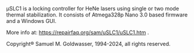 µSLC1 is a locking controller for HeNe lasers using single or two mode thermal stabilization.  It consists of Atmega328p Nano 3.0 based firmware and a Windows GUI.

More info at: https://repairfaq.org/sam/uSLC1/uSLC1.htm .

Copyright® Samuel M. Goldwasser, 1994-2024, all rights reserved.
